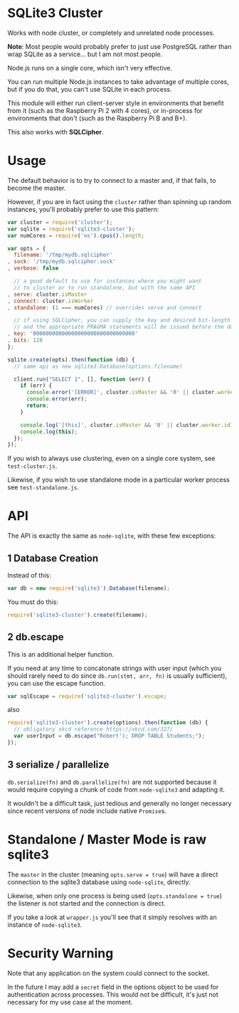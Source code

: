 SQLite3 Cluster
===============

Works with node cluster, or completely and unrelated node processes.

**Note**: Most people would probably prefer to just use PostgreSQL rather than
wrap SQLite as a service... but I am not most people.

Node.js runs on a single core, which isn't very effective.

You can run multiple Node.js instances to take advantage of multiple cores,
but if you do that, you can't use SQLite in each process.

This module will either run client-server style in environments that benefit from it
(such as the Raspberry Pi 2 with 4 cores), or in-process for environments that don't
(such as the Raspberry Pi B and B+).

This also works with **SQLCipher**.

Usage
=====

The default behavior is to try to connect to a master and, if that fails, to become the master.

However, if you are in fact using the `cluster` rather than spinning up random instances,
you'll probably prefer to use this pattern:

```js
var cluster = require('cluster');
var sqlite = require('sqlite3-cluster');
var numCores = require('os').cpus().length;

var opts = {
  filename: '/tmp/mydb.sqlcipher'
, sock: '/tmp/mydb.sqlcipher.sock'
, verbose: false

  // a good default to use for instances where you might want
  // to cluster or to run standalone, but with the same API
, serve: cluster.isMaster
, connect: cluster.isWorker
, standalone: (1 === numCores) // overrides serve and connect

  // if using SQLCipher, you can supply the key and desired bit-length
  // and the appropriate PRAGMA statements will be issued before the database is returned
, key: '00000000000000000000000000000000'
, bits: 128
};

sqlite.create(opts).then(function (db) {
  // same api as new sqlite3.Database(options.filename)

  client.run("SELECT 1", [], function (err) {
    if (err) {
      console.error('[ERROR]', cluster.isMaster && '0' || cluster.worker.id);
      console.error(err);
      return;
    }

    console.log('[this]', cluster.isMaster && '0' || cluster.worker.id);
    console.log(this);
  });
});
```

If you wish to always use clustering, even on a single core system, see `test-cluster.js`.

Likewise, if you wish to use standalone mode in a particular worker process see `test-standalone.js`.

API
===

The API is exactly the same as `node-sqlite`, with these few exceptions:

1 Database Creation
-------------------

Instead of this:

```js
var db = new require('sqlite3').Database(filename);
```

You must do this:

```js
require('sqlite3-cluster').create(filename);
```

2 db.escape
-----------

This is an additional helper function.

If you need at any time to concatonate strings with user input
(which you should rarely need to do since `db.run(stmt, arr, fn)`
is usually sufficient), you can use the escape function.

```js
var sqlEscape = require('sqlite3-cluster').escape;
```

also

```js
require('sqlite3-cluster').create(options).then(function (db) {
  // obligatory xkcd reference https://xkcd.com/327/
  var userInput = db.escape("Robert'); DROP TABLE Students;");
});
```

3 serialize / parallelize
-------------------------

`db.serialize(fn)` and `db.parallelize(fn)` are not supported because it would require
copying a chunk of code from `node-sqlite3` and adapting it.

It wouldn't be a difficult task, just tedious and generally no longer necessary since
recent versions of node include native `Promise`s.

Standalone / Master Mode is raw sqlite3
========================

The `master` in the cluster (meaning `opts.serve = true`) will have a direct connection
to the sqlite3 database using `node-sqlite`, directly.

Likewise, when only one process is being used (`opts.standalone = true`) the listener is
not started and the connection is direct.

If you take a look at `wrapper.js` you'll see that it simply resolves with an instance of
`node-sqlite3`.

Security Warning
================

Note that any application on the system could connect to the socket.

In the future I may add a `secret` field in the options object to be
used for authentication across processes. This would not be difficult,
it's just not necessary for my use case at the moment.
